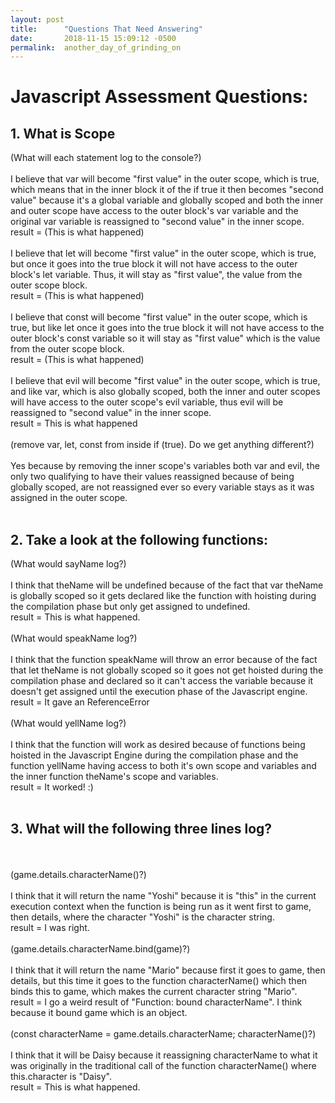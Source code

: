 ```yaml
---
layout: post
title:      "Questions That Need Answering"
date:       2018-11-15 15:09:12 -0500
permalink:  another_day_of_grinding_on
---
```


# Javascript Assessment Questions:
  ## 1. What is Scope
  
   (What will each statement log to the console?)
<br>
<br>
			I believe that var will become "first value" in the outer scope, which is true, which means that in the inner block it of the if true it then becomes "second value" because it's a global variable and globally scoped and both the inner and outer scope have access to the outer block's var variable and the original var variable is reassigned to "second value" in the inner scope. 
			result = (This is what happened)
<br>
<br>
			I believe that let will become "first value" in the outer scope, which is true, but once it goes into the true block it will not have access to the outer block's let variable. Thus, it will stay as "first value", the value from the outer scope block. 
	 <br>
			result = (This is what happened)
<br>
<br>
			I believe that const will become "first value" in the outer scope, which is true, but like let once it goes into the true block it will not have access to the outer block's const variable so it will stay as "first value" which is the value from the outer scope block. 
	 <br>
			result = (This is what happened)
<br>
<br>
			I believe that evil will become "first value" in the outer scope, which is true, and like var, which is also globally scoped, both the inner and outer scopes will have access to the outer scope's evil variable, thus evil will be reassigned to "second value" in the inner scope.
	 <br>
			result = This is what happened
<br>
<br>
  (remove var, let, const from inside if (true). Do we get anything different?)
<br>
<br>
	   Yes because by removing the inner scope's variables both var and evil, the only two qualifying to have their values reassigned because of being globally scoped, are not reassigned ever so every variable stays as it was assigned in the outer scope. 
<br>
<br>
## 2. Take a look at the following functions:

  (What would sayName log?)
<br>
<br>
			I think that theName will be undefined because of the fact that var theName is globally scoped so it gets declared like the function with hoisting during the compilation phase but only get assigned to undefined.
			<br>
		  result = This is what happened.
<br>
<br>
  (What would speakName log?)
<br>
<br>
    I think that the function speakName will throw an error because of the fact that let theName is not globally scoped so it goes not get hoisted during the compilation phase and declared so it can't access the variable because it doesn't get assigned until the execution phase of the Javascript engine. 
		<br>
		result = It gave an ReferenceError
<br>
<br>
  (What would yellName log?)
<br>
<br>
   I think that the function will work as desired because of functions being hoisted in the Javascript Engine during the compilation phase and the function yellName having access to both it's own scope and variables and the inner function theName's scope and variables.
	 <br>
	 result = It worked! :)
<br>
<br>
## 3. What will the following three lines log?
<br>
<br>
  (game.details.characterName()?)
<br>
<br>
  I think that it will return the name "Yoshi" because it is "this" in the current execution context when the function is being run as it went first to game, then details, where the character "Yoshi" is the character string. 
	<br>
	result = I was right. 
<br>
<br>
  (game.details.characterName.bind(game)?)
<br>
<br>
  I think that it will return the name "Mario" because first it goes to game, then details, but this time it goes to the function characterName() which then binds this to game, which makes the current character string "Mario". 
	<br>
	result = I go a weird result of "Function: bound characterName". I think because it bound game which is an object. 
<br>
<br>
  (const characterName = game.details.characterName; 
	characterName()?)
<br>
<br>
  I think that it will be Daisy because it reassigning characterName to what it was originally in the traditional call of the function characterName() where this.character is "Daisy". 
	<br>
	result = This is what happened.

